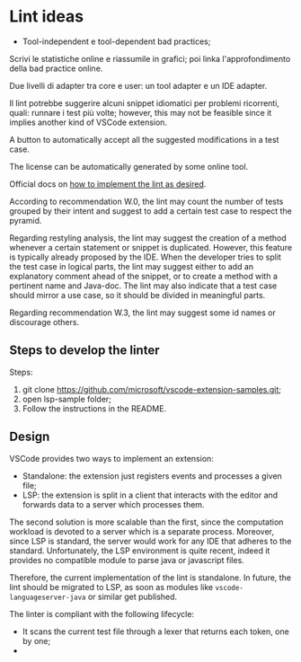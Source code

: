 # Lint ideas

- Tool-independent e tool-dependent bad practices;

Scrivi le statistiche online e riassumile in grafici; poi linka l'approfondimento della bad practice online.

Due livelli di adapter tra core e user: un tool adapter e un IDE adapter.

Il lint potrebbe suggerire alcuni snippet idiomatici per problemi ricorrenti, quali: runnare i test più volte; however, this may not be feasible since it implies another kind of VSCode extension.

A button to automatically accept all the suggested modifications in a test case.

The license can be automatically generated by some online tool.

Official docs on [how to implement the lint as desired](https://code.visualstudio.com/api/language-extensions/programmatic-language-features#possible-actions-on-errors-or-warnings).

According to recommendation W.0, the lint may count the number of tests grouped by their intent and suggest to add a certain test case to respect the pyramid.

Regarding restyling analysis, the lint may suggest the creation of a method whenever a certain statement or snippet is duplicated. However, this feature is typically already proposed by the IDE.
When the developer tries to split the test case in logical parts, the lint may suggest either to add an explanatory comment ahead of the snippet, or to create a method with a pertinent name and Java-doc. The lint may also indicate that a test case should mirror a use case, so it should be divided in meaningful parts.

Regarding recommendation W.3, the lint may suggest some id names or discourage others.

## Steps to develop the linter

Steps:

1. git clone <https://github.com/microsoft/vscode-extension-samples.git>;
2. open lsp-sample folder;
3. Follow the instructions in the README.

## Design

VSCode provides two ways to implement an extension:

- Standalone: the extension just registers events and processes a given file;
- LSP: the extension is split in a client that interacts with the editor and forwards data to a server which processes them.

The second solution is more scalable than the first, since the computation workload is devoted to a server which is a separate process. Moreover, since LSP is standard, the server would work for any IDE that adheres to the standard.
Unfortunately, the LSP environment is quite recent, indeed it provides no compatible module to parse java or javascript files.

Therefore, the current implementation of the lint is standalone. In future, the lint should be migrated to LSP, as soon as modules like `vscode-languageserver-java` or similar get published.

The linter is compliant with the following lifecycle:

- It scans the current test file through a lexer that returns each token, one by one;
- 
